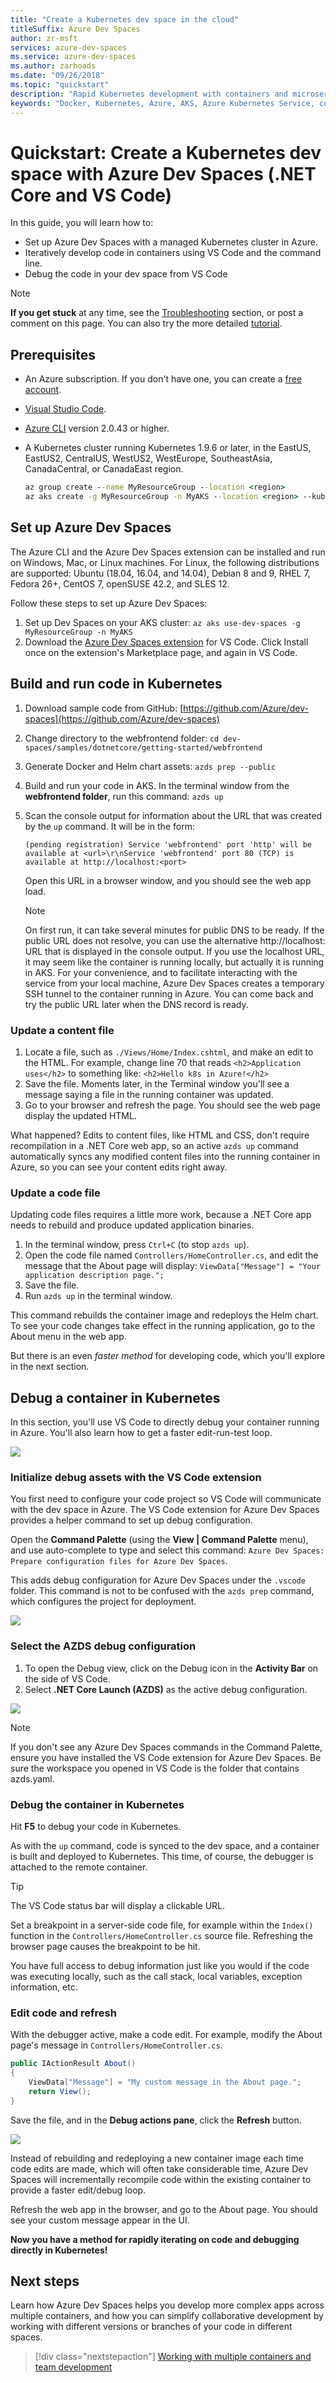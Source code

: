 ```yaml
---
title: "Create a Kubernetes dev space in the cloud"
titleSuffix: Azure Dev Spaces
author: zr-msft
services: azure-dev-spaces
ms.service: azure-dev-spaces
ms.author: zarhoads
ms.date: "09/26/2018"
ms.topic: "quickstart"
description: "Rapid Kubernetes development with containers and microservices on Azure"
keywords: "Docker, Kubernetes, Azure, AKS, Azure Kubernetes Service, containers, Helm, service mesh, service mesh routing, kubectl, k8s "
---
```

# Quickstart: Create a Kubernetes dev space with Azure Dev Spaces (.NET Core and VS Code)

In this guide, you will learn how to:

- Set up Azure Dev Spaces with a managed Kubernetes cluster in Azure.
- Iteratively develop code in containers using VS Code and the command line.
- Debug the code in your dev space from VS Code

> [!Note]
> **If you get stuck** at any time, see the [Troubleshooting](troubleshooting.md) section, or post a comment on this page. You can also try the more detailed [tutorial](get-started-netcore.md).

## Prerequisites

- An Azure subscription. If you don't have one, you can create a [free account](https://azure.microsoft.com/free).
- [Visual Studio Code](https://code.visualstudio.com/download).
- [Azure CLI](/cli/azure/install-azure-cli?view=azure-cli-latest) version 2.0.43 or higher.
- A Kubernetes cluster running Kubernetes 1.9.6 or later, in the EastUS, EastUS2, CentralUS, WestUS2, WestEurope, SoutheastAsia, CanadaCentral, or CanadaEast region.

    ```cmd
    az group create --name MyResourceGroup --location <region>
    az aks create -g MyResourceGroup -n MyAKS --location <region> --kubernetes-version 1.10.9 --generate-ssh-keys
    ```

## Set up Azure Dev Spaces

The Azure CLI and the Azure Dev Spaces extension can be installed and run on Windows, Mac, or Linux machines. For Linux, the following distributions are supported: Ubuntu (18.04, 16.04, and 14.04), Debian 8 and 9, RHEL 7, Fedora 26+, CentOS 7, openSUSE 42.2, and SLES 12.

Follow these steps to set up Azure Dev Spaces:

1. Set up Dev Spaces on your AKS cluster: `az aks use-dev-spaces -g MyResourceGroup -n MyAKS`
1. Download the [Azure Dev Spaces extension](https://marketplace.visualstudio.com/items?itemName=azuredevspaces.azds) for VS Code. Click Install once on the extension's Marketplace page, and again in VS Code.

## Build and run code in Kubernetes

1. Download sample code from GitHub: [https://github.com/Azure/dev-spaces](https://github.com/Azure/dev-spaces) 
1. Change directory to the webfrontend folder: `cd dev-spaces/samples/dotnetcore/getting-started/webfrontend`
1. Generate Docker and Helm chart assets: `azds prep --public`
1. Build and run your code in AKS. In the terminal window from the **webfrontend folder**, run this command: `azds up`
1. Scan the console output for information about the URL that was created by the `up` command. It will be in the form: 

   `(pending registration) Service 'webfrontend' port 'http' will be available at <url>\r\nService 'webfrontend' port 80 (TCP) is available at http://localhost:<port>` 

   Open this URL in a browser window, and you should see the web app load. 
   
   > [!Note]
   > On first run, it can take several minutes for public DNS to be ready. If the public URL does not resolve, you can use the alternative http://localhost:<portnumber> URL that is displayed in the console output. If you use the localhost URL, it may seem like the container is running locally, but actually it is running in AKS. For your convenience, and to facilitate interacting with the service from your local machine, Azure Dev Spaces creates a temporary SSH tunnel to the container running in Azure. You can come back and try the public URL later when the DNS record is ready.

### Update a content file

1. Locate a file, such as `./Views/Home/Index.cshtml`, and make an edit to the HTML. For example, change line 70 that reads `<h2>Application uses</h2>` to something like: `<h2>Hello k8s in Azure!</h2>`
1. Save the file. Moments later, in the Terminal window you'll see a message saying a file in the running container was updated.
1. Go to your browser and refresh the page. You should see the web page display the updated HTML.

What happened? Edits to content files, like HTML and CSS, don't require recompilation in a .NET Core web app, so an active `azds up` command automatically syncs any modified content files into the running container in Azure, so you can see your content edits right away.

### Update a code file
Updating code files requires a little more work, because a .NET Core app needs to rebuild and produce updated application binaries.

1. In the terminal window, press `Ctrl+C` (to stop `azds up`).
1. Open the code file named `Controllers/HomeController.cs`, and edit the message that the About page will display: `ViewData["Message"] = "Your application description page.";`
1. Save the file.
1. Run  `azds up` in the terminal window. 

This command rebuilds the container image and redeploys the Helm chart. To see your code changes take effect in the running application, go to the About menu in the web app.

But there is an even *faster method* for developing code, which you'll explore in the next section. 

## Debug a container in Kubernetes

In this section, you'll use VS Code to directly debug your container running in Azure. You'll also learn how to get a faster edit-run-test loop.

![](./media/common/edit-refresh-see.png)

### Initialize debug assets with the VS Code extension
You first need to configure your code project so VS Code will communicate with the dev space in Azure. The VS Code extension for Azure Dev Spaces provides a helper command to set up debug configuration. 

Open the **Command Palette** (using the **View | Command Palette** menu), and use auto-complete to type and select this command: `Azure Dev Spaces: Prepare configuration files for Azure Dev Spaces`. 

This adds debug configuration for Azure Dev Spaces under the `.vscode` folder. This command is not to be confused with the `azds prep` command, which configures the project for deployment.

![](./media/common/command-palette.png)

### Select the AZDS debug configuration
1. To open the Debug view, click on the Debug icon in the **Activity Bar** on the side of VS Code.
1. Select **.NET Core Launch (AZDS)** as the active debug configuration.

![](media/get-started-netcore/debug-configuration.png)

> [!Note]
> If you don't see any Azure Dev Spaces commands in the Command Palette, ensure you have installed the VS Code extension for Azure Dev Spaces. Be sure the workspace you opened in VS Code is the folder that contains azds.yaml.


### Debug the container in Kubernetes
Hit **F5** to debug your code in Kubernetes.

As with the `up` command, code is synced to the dev space, and a container is built and deployed to Kubernetes. This time, of course, the debugger is attached to the remote container.

> [!Tip]
> The VS Code status bar will display a clickable URL.

Set a breakpoint in a server-side code file, for example within the `Index()` function in the `Controllers/HomeController.cs` source file. Refreshing the browser page causes the breakpoint to be hit.

You have full access to debug information just like you would if the code was executing locally, such as the call stack, local variables, exception information, etc.

### Edit code and refresh
With the debugger active, make a code edit. For example, modify the About page's message in `Controllers/HomeController.cs`. 

```csharp
public IActionResult About()
{
    ViewData["Message"] = "My custom message in the About page.";
    return View();
}
```

Save the file, and in the **Debug actions pane**, click the **Refresh** button. 

![](media/get-started-netcore/debug-action-refresh.png)

Instead of rebuilding and redeploying a new container image each time code edits are made, which will often take considerable time, Azure Dev Spaces will incrementally recompile code within the existing container to provide a faster edit/debug loop.

Refresh the web app in the browser, and go to the About page. You should see your custom message appear in the UI.

**Now you have a method for rapidly iterating on code and debugging directly in Kubernetes!**

## Next steps

Learn how Azure Dev Spaces helps you develop more complex apps across multiple containers, and how you can simplify collaborative development by working with different versions or branches of your code in different spaces. 

> [!div class="nextstepaction"]
> [Working with multiple containers and team development](multi-service-netcore.md)

